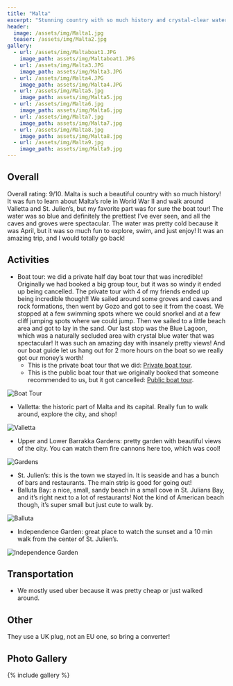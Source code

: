 ```yaml
---
title: "Malta"
excerpt: "Stunning country with so much history and crystal-clear waters in the middle of the Mediterranean Sea."
header:
  image: /assets/img/Malta1.jpg
  teaser: /assets/img/Malta2.jpg
gallery:
  - url: /assets/img/Maltaboat1.JPG
    image_path: assets/img/Maltaboat1.JPG
  - url: /assets/img/Malta3.JPG
    image_path: assets/img/Malta3.JPG
  - url: /assets/img/Malta4.JPG
    image_path: assets/img/Malta4.JPG
  - url: /assets/img/Malta5.jpg
    image_path: assets/img/Malta5.jpg
  - url: /assets/img/Malta6.jpg
    image_path: assets/img/Malta6.jpg
  - url: /assets/img/Malta7.jpg
    image_path: assets/img/Malta7.jpg
  - url: /assets/img/Malta8.jpg
    image_path: assets/img/Malta8.jpg
  - url: /assets/img/Malta9.jpg
    image_path: assets/img/Malta9.jpg
---
```


## Overall
Overall rating: 9/10. Malta is such a beautiful country with so much history! It was fun to learn about Malta’s role in World War II and walk around Valletta and St. Julien’s, but my favorite part was for sure the boat tour! The water was so blue and definitely the prettiest I’ve ever seen, and all the caves and groves were spectacular. The water was pretty cold because it was April, but it was so much fun to explore, swim, and just enjoy! It was an amazing trip, and I would totally go back! 

## Activities
* Boat tour: we did a private half day boat tour that was incredible! Originally we had booked a big group tour, but it was so windy it ended up being cancelled. The private tour with 4 of my friends ended up being incredible though!! We sailed around some groves and caves and rock formations, then went by Gozo and got to see it from the coast. We stopped at a few swimming spots where we could snorkel and at a few cliff jumping spots where we could jump. Then we sailed to a little beach area and got to lay in the sand. Our last stop was the Blue Lagoon, which was a naturally secluded area with crystal blue water that was spectacular! It was such an amazing day with insanely pretty views! And our boat guide let us hang out for 2 more hours on the boat so we really got our money’s worth! 
  * This is the private boat tour that we did: [Private boat tour](https://www.tripadvisor.com/AttractionProductReview-g190320-d25846854-Private_Boat_Trips_Charters_Comino_Blue_Lagoon_Malta_Gozo-Island_of_Malta.html). 
  * This is the public boat tour that we originally booked that someone recommended to us, but it got cancelled: [Public boat tour](https://www.viator.com/tours/Malta/Gozo-and-Comino-Islands-including-Blue-Lagoon-Crystal-Lagoon-and-caves/d4141-86704P2).

![Boat Tour](/assets/img/Maltaboat2.jpg)

* Valletta: the historic part of Malta and its capital. Really fun to walk around, explore the city, and shop!

![Valletta](/assets/img/Valletta.JPG)

* Upper and Lower Barrakka Gardens: pretty garden with beautiful views of the city. You can watch them fire cannons here too, which was cool!

![Gardens](/assets/img/MaltaPark.jpg)

* St. Julien’s: this is the town we stayed in. It is seaside and has a bunch of bars and restaurants. The main strip is good for going out!
* Balluta Bay: a nice, small, sandy beach in a small cove in St. Julians Bay, and it’s right next to a lot of restaurants! Not the kind of American beach though, it’s super small but just cute to walk by.

![Balluta](/assets/img/Balluta.jpg)

* Independence Garden: great place to watch the sunset and a 10 min walk from the center of St. Julien’s.

![Independence Garden](/assets/img/Garden.jpg)


## Transportation
* We mostly used uber because it was pretty cheap or just walked around.

## Other
They use a UK plug, not an EU one, so bring a converter!

## Photo Gallery
{% include gallery %}
